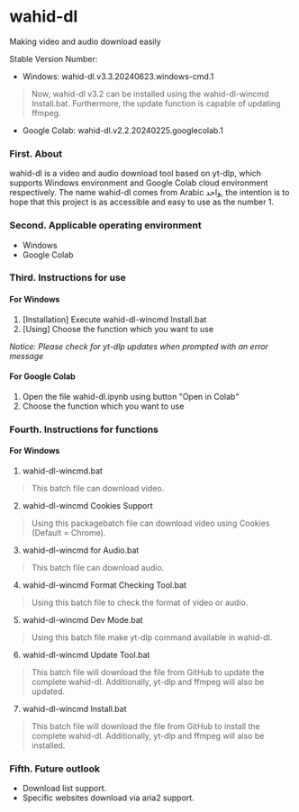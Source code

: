 # wahid-dl
Making video and audio download easily

Stable Version Number: 
* Windows: wahid-dl.v3.3.20240623.windows-cmd.1
> Now, wahid-dl v3.2 can be installed using the wahid-dl-wincmd Install.bat. Furthermore, the update function is capable of updating ffmpeg.

* Google Colab: wahid-dl.v2.2.20240225.googlecolab.1

### First. About
wahid-dl is a video and audio download tool based on yt-dlp, which supports Windows environment and Google Colab cloud environment respectively.
The name wahid-dl comes from Arabic واحد, the intention is to hope that this project is as accessible and easy to use as the number 1.

### Second. Applicable operating environment
* Windows
* Google Colab

### Third. Instructions for use
#### For Windows
1. [Installation] Execute wahid-dl-wincmd Install.bat
2. [Using] Choose the function which you want to use

*Notice: Please check for yt-dlp updates when prompted with an error message*

#### For Google Colab
1. Open the file wahid-dl.ipynb using button "Open in Colab"
2. Choose the function which you want to use

### Fourth.  Instructions for functions
#### For Windows
1. wahid-dl-wincmd.bat
> This batch file can download video.

2. wahid-dl-wincmd Cookies Support
> Using this packagebatch file can download video using Cookies (Default = Chrome).

3. wahid-dl-wincmd for Audio.bat
> This batch file can download audio.

4. wahid-dl-wincmd Format Checking Tool.bat
> Using this batch file to check the format of video or audio.

5. wahid-dl-wincmd Dev Mode.bat
> Using this batch file make yt-dlp command available in wahid-dl.

6. wahid-dl-wincmd Update Tool.bat
> This batch file will download the file from GitHub to update the complete wahid-dl. Additionally, yt-dlp and ffmpeg will also be updated.

7. wahid-dl-wincmd Install.bat
> This batch file will download the file from GitHub to install the complete wahid-dl. Additionally, yt-dlp and ffmpeg will also be installed.

### Fifth.  Future outlook
* Download list support.
* Specific websites download via aria2 support.
